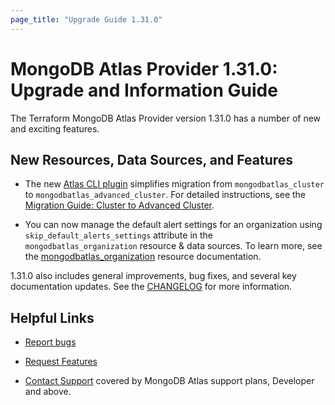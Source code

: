 ```yaml
---
page_title: "Upgrade Guide 1.31.0"
---
```


# MongoDB Atlas Provider 1.31.0: Upgrade and Information Guide

The Terraform MongoDB Atlas Provider version 1.31.0 has a number of new and exciting features.

## New Resources, Data Sources, and Features

- The new [Atlas CLI plugin](https://github.com/mongodb-labs/atlas-cli-plugin-terraform) simplifies migration from `mongodbatlas_cluster` to `mongodbatlas_advanced_cluster`. For detailed instructions, see the [Migration Guide: Cluster to Advanced Cluster](cluster-to-advanced-cluster-migration-guide).

- You can now manage the default alert settings for an organization using `skip_default_alerts_settings` attribute  in the `mongodbatlas_organization` resource & data sources. To learn more, see the [mongodbatlas_organization](https://registry.terraform.io/providers/mongodb/mongodbatlas/latest/docs/resources/organization) resource documentation.

1.31.0 also includes general improvements, bug fixes, and several key documentation updates. See the [CHANGELOG](https://github.com/mongodb/terraform-provider-mongodbatlas/blob/master/CHANGELOG.md) for more information.

## Helpful Links

* [Report bugs](https://github.com/mongodb/terraform-provider-mongodbatlas/issues)

* [Request Features](https://feedback.mongodb.com/forums/924145-atlas?category_id=370723)

* [Contact Support](https://docs.atlas.mongodb.com/support/) covered by MongoDB Atlas support plans, Developer and above.
